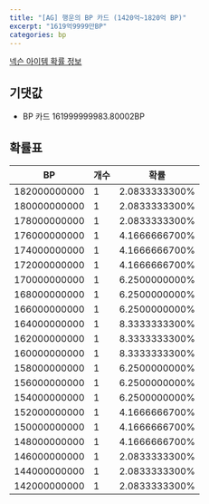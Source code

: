 ```yaml
---
title: "[AG] 행운의 BP 카드 (1420억~1820억 BP)"
excerpt: "1619억9999만BP"
categories: bp
---
```

[넥슨 아이템 확률 정보](http://iteminfo.nexon.com/probability/fco?sn=7665)

## 기댓값
  - BP 카드 161999999983.80002BP

## 확률표

|BP|개수|확률|
|---|---|---|
|182000000000|1|2.0833333300%|
|180000000000|1|2.0833333300%|
|178000000000|1|2.0833333300%|
|176000000000|1|4.1666666700%|
|174000000000|1|4.1666666700%|
|172000000000|1|4.1666666700%|
|170000000000|1|6.2500000000%|
|168000000000|1|6.2500000000%|
|166000000000|1|6.2500000000%|
|164000000000|1|8.3333333300%|
|162000000000|1|8.3333333300%|
|160000000000|1|8.3333333300%|
|158000000000|1|6.2500000000%|
|156000000000|1|6.2500000000%|
|154000000000|1|6.2500000000%|
|152000000000|1|4.1666666700%|
|150000000000|1|4.1666666700%|
|148000000000|1|4.1666666700%|
|146000000000|1|2.0833333300%|
|144000000000|1|2.0833333300%|
|142000000000|1|2.0833333300%|
